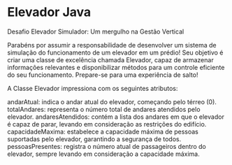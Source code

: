 # Elevador Java
Desafio Elevador Simulador: Um mergulho na Gestão Vertical

Parabéns por assumir a responsabilidade de desenvolver um sistema de simulação do funcionamento de um elevador em um prédio! Seu objetivo é criar uma classe de excelência chamada Elevador, capaz de armazenar informações relevantes e disponibilizar métodos para um controle eficiente do seu funcionamento. Prepare-se para uma experiência de salto!

A Classe Elevador impressiona com os seguintes atributos:

andarAtual: indica o andar atual do elevador, começando pelo térreo (0).
totalAndares: representa o número total de andares atendidos pelo elevador.
andaresAtendidos: contém a lista dos andares em que o elevador é capaz de parar, levando em consideração as restrições do edifício.
capacidadeMaxima: estabelece a capacidade máxima de pessoas suportadas pelo elevador, garantindo a segurança de todos.
pessoasPresentes: registra o número atual de passageiros dentro do elevador, sempre levando em consideração a capacidade máxima.
